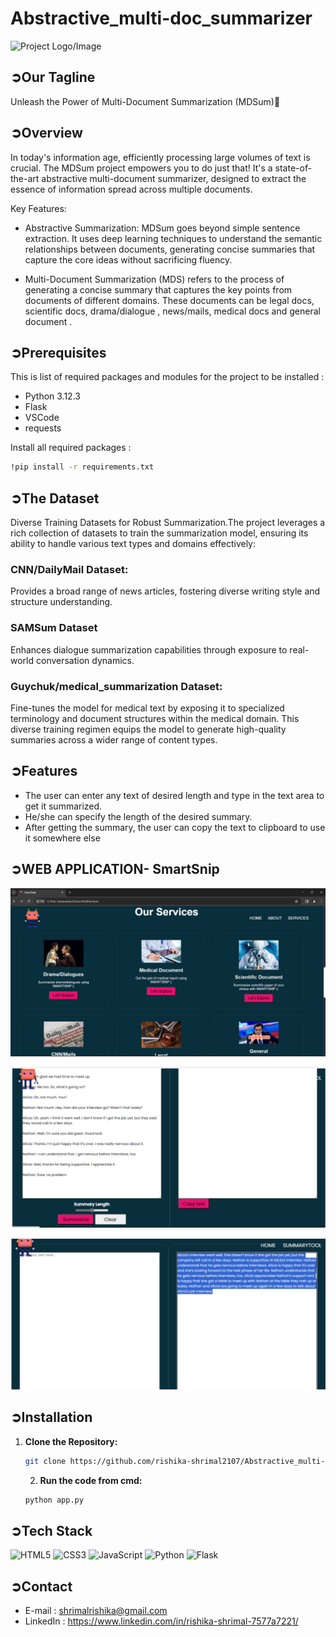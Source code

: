 # Abstractive_multi-doc_summarizer
![Project Logo/Image](https://github.com/rishika-shrimal2107/Abstractive_multi-doc_summarizer/tree/main/img)

 ##  ➲Our Tagline 
 Unleash the Power of Multi-Document Summarization (MDSum)💙

## ➲Overview

In today&#39;s information age, efficiently processing large volumes of text is crucial. The MDSum project empowers you to do just that! It&#39;s a state-of-the-art abstractive multi-document summarizer, designed to extract the essence of information spread across multiple documents.

Key Features:

- Abstractive Summarization: MDSum goes beyond simple sentence extraction. It uses deep learning techniques to understand the semantic relationships between documents, generating concise summaries that capture the core ideas without sacrificing fluency.

- Multi-Document Summarization (MDS) refers to the process of generating a concise summary that captures the key points from documents of different domains. These documents can be legal docs, scientific docs, drama/dialogue , news/mails, medical docs and general document .

## ➲Prerequisites

This is list of required packages and modules for the project to be installed :

- Python 3.12.3
- Flask
- VSCode
- requests

Install all required packages :
```bash
!pip install -r requirements.txt
```
## ➲The Dataset

Diverse Training Datasets for Robust Summarization.The project leverages a rich collection of datasets to train the summarization model, ensuring its ability to handle various text types and domains effectively:
### CNN/DailyMail Dataset:
Provides a broad range of news articles, fostering diverse writing style and structure understanding.
### SAMSum Dataset
Enhances dialogue summarization capabilities through exposure to real-world conversation dynamics.
### Guychuk/medical_summarization Dataset:
Fine-tunes the model for medical text by exposing it to specialized terminology and document structures within the medical domain.
This diverse training regimen equips the model to generate high-quality summaries across a wider range of content types.

## ➲Features
- The user can enter any text of desired length and type in the text area to get it summarized.
- He/she can specify the length of the desired summary.
- After getting the summary, the user can copy the text to clipboard to use it somewhere else

## ➲WEB APPLICATION- SmartSnip

![Project Logo/Image](https://github.com/rishika-shrimal2107/Abstractive_multi-doc_summarizer/blob/main/img/img2.png)

![Project Logo/Image](https://github.com/rishika-shrimal2107/Abstractive_multi-doc_summarizer/blob/main/img/img3.png)

![Project Logo/Image](https://github.com/rishika-shrimal2107/Abstractive_multi-doc_summarizer/blob/main/img/img4.png)

## ➲Installation


1. **Clone the Repository:**
   ```bash
   git clone https://github.com/rishika-shrimal2107/Abstractive_multi-doc_summarizer.git
   ```

   2. **Run the code from cmd:**
   ```bash
   python app.py
   ```
   
## ➲Tech Stack 
<img alt="HTML5" src="https://img.shields.io/badge/html5-%23fca9ae.svg?style=for-the-badge&logo=html5&logoColor=140200"/>
<img alt="CSS3" src="https://img.shields.io/badge/css3-%23ffd2ce.svg?style=for-the-badge&logo=css3&logoColor=140200"/>
<img alt="JavaScript" src="https://img.shields.io/badge/javascript-%23e4626b.svg?style=for-the-badge&logo=javascript&logoColor=%23F7DF1E"/>
<img alt="Python" src="https://img.shields.io/badge/python-%233776AB.svg?style=for-the-badge&logo=python&logoColor=white"/>
<img alt="Flask" src="https://img.shields.io/badge/flask-%23000.svg?style=for-the-badge&logo=flask&logoColor=white"/>


   ## ➲Contact

- E-mail   : [shrimalrishika@gmail.com](mailto:shrimalrishika@gmail.com)
- LinkedIn : https://www.linkedin.com/in/rishika-shrimal-7577a7221/
